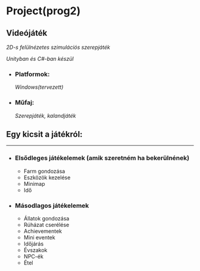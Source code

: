 # **Project(prog2)**
## Videójáték

_2D-s felülnézetes szimulációs szerepjáték_

_Unityban és C#-ban készül_

* ### Platformok:
  
    _Windows(tervezett)_

* ### Műfaj:
  
    _Szerepjáték, kalandjáték_





## Egy kicsit a játékról: 
---
* ### Elsődleges játékelemek (amik szeretném ha bekerülnének)

    - Farm gondozása
    - Eszközök kezelése
     - Minimap
    - Idő

* ### Másodlagos játékelemek

    - Állatok gondozása
     - Rúházat cserélése
    - Achievementek
    -  Mini eventek
    - Időjárás
    - Évszakok
    - NPC-ék
    - Étel
